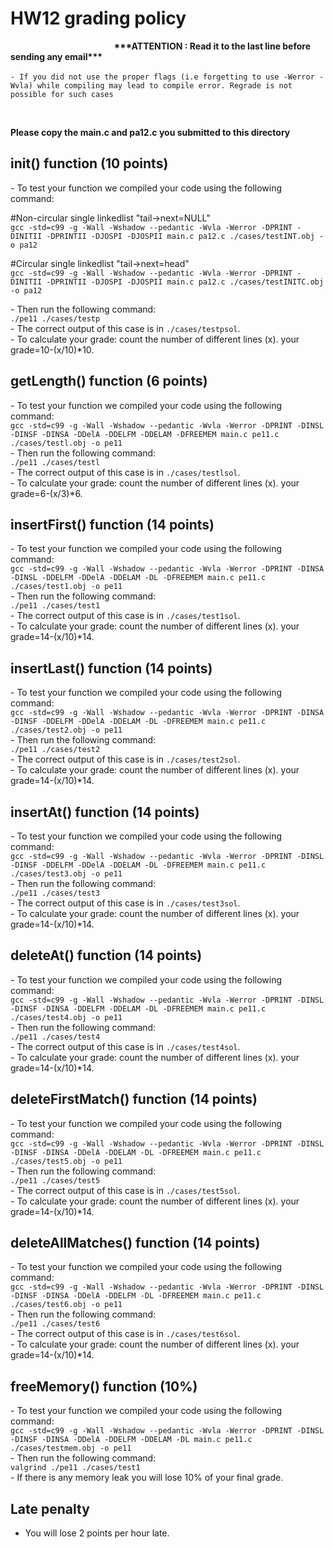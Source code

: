 
# HW12 grading policy
<strong>  &nbsp; &nbsp; &nbsp;   &nbsp; &nbsp; &nbsp; &nbsp; &nbsp; &nbsp; &nbsp; &nbsp; &nbsp; &nbsp; &nbsp; &nbsp; &nbsp; &nbsp; &nbsp; &nbsp; &nbsp; &nbsp; &nbsp; &nbsp;  &nbsp;  &nbsp; \*\*\*ATTENTION : Read it to the last line before sending any email\*\*\* </strong> </br> <br>
`- If you did not use the proper flags (i.e forgetting to use -Werror -Wvla) while compiling may lead to compile error. Regrade is not possible for such cases`

<br/>

<strong>Please copy the main.c and pa12.c you submitted to this directory</strong>

## init() function (10 points)
\- To test your function we compiled your code using the following command:</br>

#Non-circular single linkedlist "tail->next=NULL" </br>
`gcc -std=c99 -g -Wall -Wshadow --pedantic -Wvla -Werror -DPRINT -DINITII -DPRINTII -DJOSPI -DJOSPII main.c pa12.c ./cases/testINT.obj -o pa12`</br> 

#Circular single linkedlist "tail->next=head" </br>
`gcc -std=c99 -g -Wall -Wshadow --pedantic -Wvla -Werror -DPRINT -DINITII -DPRINTII -DJOSPI -DJOSPII main.c pa12.c ./cases/testINITC.obj -o pa12`</br> 

\- Then run the following command:</br>
`./pe11 ./cases/testp`</br>
\- The correct output of this case is in `./cases/testpsol`. <br>
\- To calculate your grade: count the number of different lines (x). your grade=10-(x/10)\*10. </br>

	
## getLength() function (6 points)
\- To test your function we compiled your code using the following command:</br>
`gcc -std=c99 -g -Wall -Wshadow --pedantic -Wvla -Werror -DPRINT -DINSL -DINSF -DINSA -DDelA -DDELFM -DDELAM -DFREEMEM main.c pe11.c ./cases/testl.obj -o pe11`</br>
\- Then run the following command:</br>
`./pe11 ./cases/testl`</br>
\- The correct output of this case is in `./cases/testlsol`. <br>
\- To calculate your grade: count the number of different lines (x). your grade=6-(x/3)\*6. </br>

## insertFirst() function (14 points)
\- To test your function we compiled your code using the following command:</br>
`gcc -std=c99 -g -Wall -Wshadow --pedantic -Wvla -Werror -DPRINT -DINSA -DINSL -DDELFM -DDelA -DDELAM -DL -DFREEMEM main.c pe11.c ./cases/test1.obj -o pe11`</br>
\- Then run the following command:</br>
`./pe11 ./cases/test1`</br>
\- The correct output of this case is in `./cases/test1sol`. <br>
\- To calculate your grade: count the number of different lines (x). your grade=14-(x/10)\*14. </br>

## insertLast() function (14 points)
\- To test your function we compiled your code using the following command:</br>
`gcc -std=c99 -g -Wall -Wshadow --pedantic -Wvla -Werror -DPRINT -DINSA -DINSF -DDELFM -DDelA -DDELAM -DL -DFREEMEM main.c pe11.c ./cases/test2.obj -o pe11`</br>
\- Then run the following command:</br>
`./pe11 ./cases/test2`</br>
\- The correct output of this case is in `./cases/test2sol`. <br>
\- To calculate your grade: count the number of different lines (x). your grade=14-(x/10)\*14. </br>

## insertAt() function (14 points)
\- To test your function we compiled your code using the following command:</br>
`gcc -std=c99 -g -Wall -Wshadow --pedantic -Wvla -Werror -DPRINT -DINSL -DINSF -DDELFM -DDelA -DDELAM -DL -DFREEMEM main.c pe11.c ./cases/test3.obj -o pe11`</br>
\- Then run the following command:</br>
`./pe11 ./cases/test3`</br>
\- The correct output of this case is in `./cases/test3sol`. <br>
\- To calculate your grade: count the number of different lines (x). your grade=14-(x/10)\*14. </br>

## deleteAt() function (14 points)
\- To test your function we compiled your code using the following command:</br>
`gcc -std=c99 -g -Wall -Wshadow --pedantic -Wvla -Werror -DPRINT -DINSL -DINSF -DINSA -DDELFM -DDELAM -DL -DFREEMEM main.c pe11.c ./cases/test4.obj -o pe11`</br>
\- Then run the following command:</br>
`./pe11 ./cases/test4`</br>
\- The correct output of this case is in `./cases/test4sol`. <br>
\- To calculate your grade: count the number of different lines (x). your grade=14-(x/10)\*14. </br>

## deleteFirstMatch() function (14 points)
\- To test your function we compiled your code using the following command:</br>
`gcc -std=c99 -g -Wall -Wshadow --pedantic -Wvla -Werror -DPRINT -DINSL -DINSF -DINSA -DDelA -DDELAM -DL -DFREEMEM main.c pe11.c ./cases/test5.obj -o pe11`</br>
\- Then run the following command:</br>
`./pe11 ./cases/test5`</br>
\- The correct output of this case is in `./cases/test5sol`. <br>
\- To calculate your grade: count the number of different lines (x). your grade=14-(x/10)\*14. </br>

## deleteAllMatches() function (14 points)
\- To test your function we compiled your code using the following command:</br>
`gcc -std=c99 -g -Wall -Wshadow --pedantic -Wvla -Werror -DPRINT -DINSL -DINSF -DINSA -DDelA -DDELFM -DL -DFREEMEM main.c pe11.c ./cases/test6.obj -o pe11`</br>
\- Then run the following command:</br>
`./pe11 ./cases/test6`</br>
\- The correct output of this case is in `./cases/test6sol`. <br>
\- To calculate your grade: count the number of different lines (x). your grade=14-(x/10)\*14. </br>

## freeMemory() function (10%)
\- To test your function we compiled your code using the following command:</br>
`gcc -std=c99 -g -Wall -Wshadow --pedantic -Wvla -Werror -DPRINT -DINSL -DINSF -DINSA -DDelA -DDELFM -DDELAM -DL main.c pe11.c ./cases/testmem.obj -o pe11`</br>
\- Then run the following command:</br>
`valgrind ./pe11 ./cases/test1`</br>
\- If there is any memory leak you will lose 10% of your final grade.

## Late penalty
- You will lose 2 points per hour late.




